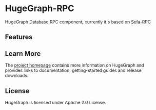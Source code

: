 # HugeGraph-RPC

HugeGraph Database RPC component, currently it's based on [Sofa-RPC](https://github.com/sofastack/sofa-rpc)

## Features

## Learn More

The [project homepage](https://hugegraph.github.io/hugegraph-doc/) contains more information on 
HugeGraph and provides links to documentation, getting-started guides and release downloads.

## License

HugeGraph is licensed under Apache 2.0 License.
